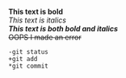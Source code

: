 **This text is bold**\
*This text is italics*\
***This text is both bold and italics***\
~~OOPS I made an error~~
  ```
 -git status
 +git add
 *git commit
 ```
